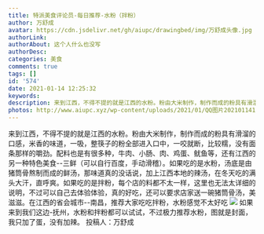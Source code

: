 ```yaml
---
title: 特派美食评论员-每日推荐-水粉（拌粉）
author: 万舒成
avatar: https://cdn.jsdelivr.net/gh/aiupc/drawingbed/img/万舒成头像.jpg
authorLink: 
authorAbout: 这个人什么也没写
authorDesc: 
categories: 美食
comments: true
tags: []
id: '574'
date: 2021-01-14 12:25:32
keywords:
description: 来到江西，不得不提的就是江西的水粉。粉由大米制作，制作而成的粉具有滑溜的口感，米香的味道，一吸，整筷...
photos: http://www.aiupc.xyz/wp-content/uploads/2021/01/QQ图片20210114121357.jpg
---
```


来到江西，不得不提的就是江西的水粉。粉由大米制作，制作而成的粉具有滑溜的口感，米香的味道，一吸，整筷子的粉全部进入口中，一咬就断，比较糯，没有面条那样的嚼劲。配料也是有很多种，牛肉、小肠、肉、鸡蛋、鱿鱼等，还有江西的另一种特色美食--三鲜（可以自行百度，手动滑稽）。如果吃的是水粉，汤底是由猪筒骨熬制而成的鲜汤，那味道真的没话说，加上江西本地的辣汤，在冬天吃的满头大汗，直呼爽。如果吃的是拌粉，每个店的料都不太一样，这里也无法太详细的说明，不过可以自己去体验体验，真的好吃，还可以要求店家送一碗猪筒骨汤，美滋滋。在江西的省会城市--南昌，推荐大家吃吃拌粉，水粉感觉不太好吃 ![](http://www.aiupc.xyz/wp-content/uploads/2021/01/QQ图片20210114121357.jpg) 如果来到我们这边-抚州，水粉和拌粉都可以试试，不过极力推荐水粉，图就是封面，我只加了蛋，没有加辣。 投稿人：万舒成